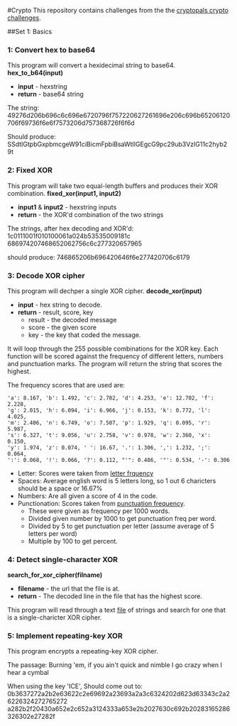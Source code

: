 #Crypto
This repository contains challenges from the the [cryptopals crypto challenges](http://cryptopals.com/).

##Set 1: Basics

### 1: Convert hex to base64
This program will convert a hexidecimal string to base64.
**hex_to_b64(input)**
* **input** - hexstring
* **return** - base64 string

The string:
49276d206b696c6c696e6720796f757220627261696e206c696b65206120706f69736f6e6f7573206d757368726f6f6d

Should produce:
SSdtIGtpbGxpbmcgeW91ciBicmFpbiBsaWtlIGEgcG9pc29ub3VzIG11c2hyb29t

### 2: Fixed XOR
This program will take two equal-length buffers and produces their XOR combination.
**fixed_xor(input1, input2)**
* **input1** & **input2** - hexstring inputs
* **return** - the XOR'd combination of the two strings

The strings, after hex decoding and XOR'd:
1c0111001f010100061a024b53535009181c
686974207468652062756c6c277320657965

should produce:
746865206b696420646f6e277420706c6179

### 3: Decode XOR cipher
This program will dechper a single XOR cipher.
**decode_xor(input)**
* **input** - hex string to decode.
* **return** - result, score, key
    * result - the decoded message
    * score - the given score
    * key - the key that coded the message.

It will loop through the 255 possible combinations for the XOR key.
Each function will be scored against the frequency of different letters,
numbers and punctuation marks.  The program will return the string that
scores the highest.

The frequency scores that are used are:

    'a': 8.167, 'b': 1.492, 'c': 2.782, 'd': 4.253, 'e': 12.702, 'f': 2.228,
    'g': 2.015, 'h': 6.094, 'i': 6.966, 'j': 0.153, 'k': 0.772, 'l': 4.025,
    'm': 2.406, 'n': 6.749, 'o': 7.507, 'p': 1.929, 'q': 0.095, 'r': 5.987,
    's': 6.327, 't': 9.056, 'u': 2.758, 'v': 0.978, 'w': 2.360, 'x': 0.150,
    'y': 1.974, 'z': 0.074, ' ': 16.67, '.': 1.306, ',': 1.232, ';': 0.064,
    ':': 0.068, '!': 0.066, '?': 0.112, "'": 0.486, '"': 0.534, '-': 0.306

* Letter: Scores were taken from [letter frquency](https://en.wikipedia.org/wiki/Letter_frequency)
* Spaces: Average english word is 5 letters long, so 1 out 6 charicters should be a space or 16.67%
* Numbers: Are all given a score of 4 in the code.
* Punctionation: Scores taken from [punctuation frequency](https://en.wikipedia.org/wiki/Punctuation_of_English).
    * These were given as frequency per 1000 words.
    * Divided given number by 1000 to get punctuation freq per word.
    * Divided by 5 to get punctuation per letter (assume average of 5 letters per word)
    * Multiple by 100 to get percent.

### 4: Detect single-character XOR
**search_for_xor_cipher(filname)**
* **filename** - the url that the file is at.
* **return** - The decoded line in the file that has the highest score.

This program will read through a text [file](http://cryptopals.com/static/challenge-data/4.txt) of strings and search for one that is
a single-charicter XOR cipher.

### 5: Implement repeating-key XOR
This program encrypts a repeating-key XOR cipher.

The passage:
    Burning 'em, if you ain't quick and nimble
    I go crazy when I hear a cymbal

When using the key 'ICE', Should come out to:
    0b3637272a2b2e63622c2e69692a23693a2a3c6324202d623d63343c2a26226324272765272
    a282b2f20430a652e2c652a3124333a653e2b2027630c692b20283165286326302e27282f




